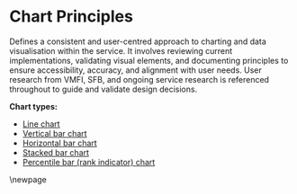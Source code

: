 # Chart Principles

Defines a consistent and user-centred approach to charting and data visualisation within the service.
It involves reviewing current implementations, validating visual elements, and documenting principles to ensure accessibility, accuracy, and alignment with user needs.
User research from VMFI, SFB, and ongoing service research is referenced throughout to guide and validate design decisions.

**Chart types:**

- [Line chart](./charts/01_line-chart.md)
- [Vertical bar chart](./charts/02_vertical-bar-chart.md)
- [Horizontal bar chart](./charts/03_horizontal-bar-chart.md)
- [Stacked bar chart](./charts/04_stacked-bar-chart.md)
- [Percentile bar (rank indicator) chart](./charts/05_percentile-bar-chart.md)

<!-- Leave the rest of this page blank -->
\newpage
